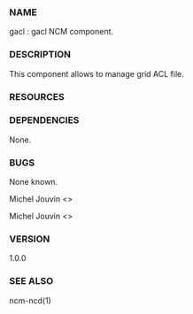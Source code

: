 
### NAME

gacl : gacl NCM component.

### DESCRIPTION

This component allows to manage grid ACL file.

### RESOURCES

### DEPENDENCIES

None.

### BUGS

None known.

Michel Jouvin <>

Michel Jouvin <>

### VERSION

1.0.0

### SEE ALSO

ncm-ncd(1)
